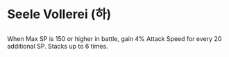 # Seele Vollerei (하)

##

When Max SP is 150 or higher in battle, gain 4% Attack Speed for every 20 additional SP. Stacks up to 6 times.
